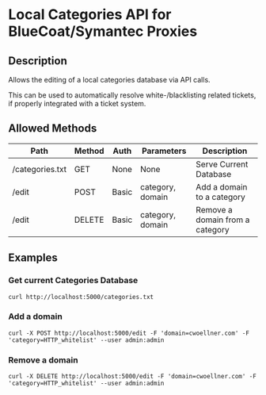 # Local Categories API for BlueCoat/Symantec Proxies

## Description

Allows the editing of a local categories database via API calls.

This can be used to automatically resolve white-/blacklisting related tickets, if properly integrated with a ticket system.

## Allowed Methods

Path | Method | Auth | Parameters | Description
--- | --- | --- | --- | ---
/categories.txt | GET | None | None | Serve Current Database
/edit | POST | Basic | category, domain | Add a domain to a category
/edit | DELETE | Basic | category, domain | Remove a domain from a category

## Examples

### Get current Categories Database
`curl http://localhost:5000/categories.txt`

### Add a domain
`curl -X POST http://localhost:5000/edit -F 'domain=cwoellner.com' -F 'category=HTTP_whitelist' --user admin:admin`

### Remove a domain
`curl -X DELETE http://localhost:5000/edit -F 'domain=cwoellner.com' -F 'category=HTTP_whitelist' --user admin:admin`
